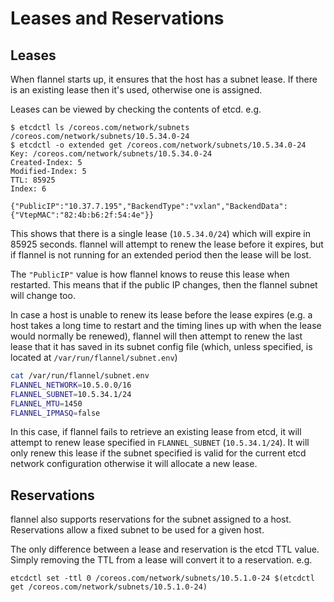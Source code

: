 # Leases and Reservations

## Leases

When flannel starts up, it ensures that the host has a subnet lease. If there is
an existing lease then it's used, otherwise one is assigned.

Leases can be viewed by checking the contents of etcd. e.g.

```
$ etcdctl ls /coreos.com/network/subnets            
/coreos.com/network/subnets/10.5.34.0-24
$ etcdctl -o extended get /coreos.com/network/subnets/10.5.34.0-24
Key: /coreos.com/network/subnets/10.5.34.0-24
Created-Index: 5
Modified-Index: 5
TTL: 85925
Index: 6

{"PublicIP":"10.37.7.195","BackendType":"vxlan","BackendData":{"VtepMAC":"82:4b:b6:2f:54:4e"}}
```

This shows that there is a single lease (`10.5.34.0/24`) which will expire in 85925 seconds. flannel will attempt to renew the lease before it expires, but if flannel is not running for an extended period then the lease will be lost.

The `"PublicIP"` value is how flannel knows to reuse this lease when restarted. 
This means that if the public IP changes, then the flannel subnet will change too.

In case a host is unable to renew its lease before the lease expires (e.g. a host takes a long time to restart and the timing lines up with when the lease would normally be renewed), flannel will then attempt to renew the last lease that it has saved in its subnet config file (which, unless specified, is located at `/var/run/flannel/subnet.env`)
```bash
cat /var/run/flannel/subnet.env
FLANNEL_NETWORK=10.5.0.0/16
FLANNEL_SUBNET=10.5.34.1/24
FLANNEL_MTU=1450
FLANNEL_IPMASQ=false
```
In this case, if flannel fails to retrieve an existing lease from etcd, it will attempt to renew lease specified in `FLANNEL_SUBNET` (`10.5.34.1/24`).  It will only renew this lease if the subnet specified is valid for the current etcd network configuration otherwise it will allocate a new lease.

## Reservations

flannel also supports reservations for the subnet assigned to a host. Reservations
allow a fixed subnet to be used for a given host.

The only difference between a lease and reservation is the etcd TTL value. Simply 
removing the TTL from a lease will convert it to a reservation. e.g.

```
etcdctl set -ttl 0 /coreos.com/network/subnets/10.5.1.0-24 $(etcdctl get /coreos.com/network/subnets/10.5.1.0-24)
```
